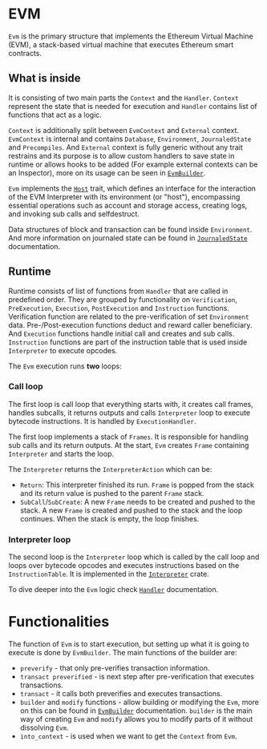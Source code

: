 # EVM

`Evm` is the primary structure that implements the Ethereum Virtual Machine (EVM), a stack-based virtual machine that executes Ethereum smart contracts.

## What is inside

It is consisting of two main parts the `Context` and the `Handler`. `Context` represent the state that is needed for execution and `Handler` contains list of functions that act as a logic.

`Context` is additionally split between `EvmContext` and `External` context. `EvmContext` is internal and contains `Database`, `Environment`, `JournaledState` and `Precompiles`. And `External` context is fully generic without any trait restrains and its purpose is to allow custom handlers to save state in runtime or allows hooks to be added (For example external contexts can be an Inspector), more on its usage can be seen in [`EvmBuilder`](./builder.md).

`Evm` implements the [`Host`](./../interpreter/host.md) trait, which defines an interface for the interaction of the EVM Interpreter with its environment (or "host"), encompassing essential operations such as account and storage access, creating logs, and invoking sub calls and selfdestruct.

Data structures of block and transaction can be found inside `Environment`. And more information on journaled state can be found in [`JournaledState`](../revm/journaled_state.md) documentation.

## Runtime

Runtime consists of list of functions from `Handler` that are called in predefined order.
They are grouped by functionality on `Verification`, `PreExecution`, `Execution`, `PostExecution` and `Instruction` functions.
Verification function are related to the pre-verification of set `Environment` data.
Pre-/Post-execution functions deduct and reward caller beneficiary.
And `Execution` functions handle initial call and creates and sub calls.
`Instruction` functions are part of the instruction table that is used inside `Interpreter` to execute opcodes.

The `Evm` execution runs **two** loops:


### Call loop
The first loop is call loop that everything starts with, it creates call frames, handles subcalls, it returns outputs and calls `Interpreter` loop to execute bytecode instructions.
It is handled by `ExecutionHandler`.

The first loop implements a stack of `Frames`.
It is responsible for handling sub calls and its return outputs.
At the start, `Evm` creates `Frame` containing `Interpreter` and starts the loop.

The `Interpreter` returns the `InterpreterAction` which can be:
- `Return`: This interpreter finished its run.
  `Frame` is popped from the stack and its return value is pushed to the parent `Frame` stack.
- `SubCall`/`SubCreate`: A new `Frame` needs to be created and pushed to the stack.
  A new `Frame` is created and pushed to the stack and the loop continues.
  When the stack is empty, the loop finishes.

### Interpreter loop
The second loop is the `Interpreter` loop which is called by the call loop and loops over bytecode opcodes and executes instructions based on the `InstructionTable`.
It is implemented in the [`Interpreter`](../interpreter.md) crate.

To dive deeper into the `Evm` logic  check [`Handler`](./handler.md) documentation.

# Functionalities

The function of `Evm` is to start execution, but setting up what it is going to execute is done by `EvmBuilder`.
The main functions of the builder are:
* `preverify` - that only pre-verifies transaction information.
* `transact preverified` - is next step after pre-verification that executes transactions.
* `transact` - it calls both preverifies and executes transactions.
* `builder` and `modify` functions - allow building or modifying the `Evm`, more on this can be found in [`EvmBuilder`](./builder.md) documentation. `builder` is the main way of creating `Evm` and `modify` allows you to modify parts of it without dissolving `Evm`.
* `into_context` - is used when we want to get the `Context` from `Evm`.
